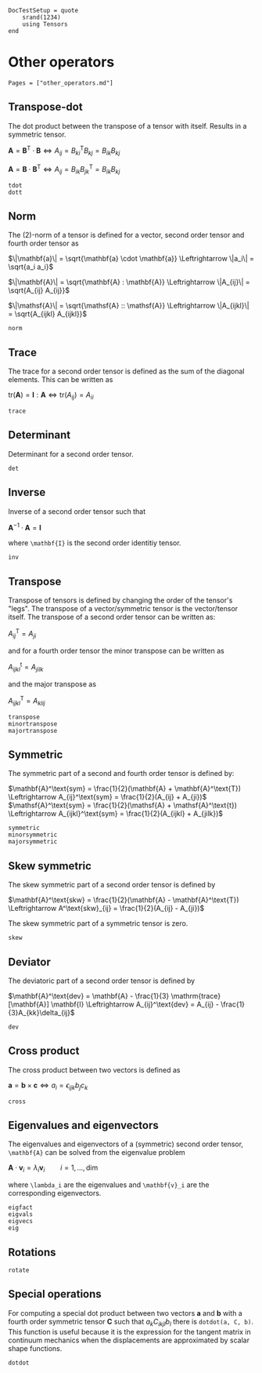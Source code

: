 ```@meta
DocTestSetup = quote
    srand(1234)
    using Tensors
end
```

# Other operators

```@index
Pages = ["other_operators.md"]
```

## Transpose-dot
The dot product between the transpose of a tensor with itself. Results in a symmetric tensor.

$\mathbf{A} = \mathbf{B}^\text{T} \cdot \mathbf{B} \Leftrightarrow A_{ij} = B_{ki}^\text{T} B_{kj} = B_{ik} B_{kj}$

$\mathbf{A} = \mathbf{B} \cdot \mathbf{B}^\text{T} \Leftrightarrow A_{ij} = B_{ik} B_{jk}^\text{T} = B_{ik} B_{kj}$

```@docs
tdot
dott
```

## Norm

The (2)-norm of a tensor is defined for a vector, second order tensor and fourth order tensor as

$\|\mathbf{a}\| = \sqrt{\mathbf{a} \cdot \mathbf{a}} \Leftrightarrow \|a_i\| = \sqrt{a_i a_i}$

$\|\mathbf{A}\| = \sqrt{\mathbf{A} : \mathbf{A}} \Leftrightarrow \|A_{ij}\| = \sqrt{A_{ij} A_{ij}}$

$\|\mathsf{A}\| = \sqrt{\mathsf{A} :: \mathsf{A}} \Leftrightarrow \|A_{ijkl}\| = \sqrt{A_{ijkl} A_{ijkl}}$

```@docs
norm
```

## Trace

The trace for a second order tensor is defined as the sum of the diagonal elements. This can be written as

$\text{tr}(\mathbf{A}) = \mathbf{I} : \mathbf{A} \Leftrightarrow \text{tr}(A_{ij}) = A_{ii}$

```@docs
trace
```

## Determinant

Determinant for a second order tensor.

```@docs
det
```

## Inverse

Inverse of a second order tensor such that

$\mathbf{A}^{-1} \cdot \mathbf{A} = \mathbf{I}$

where ``\mathbf{I}`` is the second order identitiy tensor.

```@docs
inv
```

## Transpose

Transpose of tensors is defined by changing the order of the tensor's "legs". The transpose of a vector/symmetric tensor is the vector/tensor itself. The transpose of a second order tensor can be written as:

$A_{ij}^\text{T} = A_{ji}$

and for a fourth order tensor the minor transpose can be written as

$A_{ijkl}^\text{t} = A_{jilk}$

and the major transpose as

$A_{ijkl}^\text{T} = A_{klij}$

```@docs
transpose
minortranspose
majortranspose
```

## Symmetric

The symmetric part of a second and fourth order tensor is defined by:

$\mathbf{A}^\text{sym} = \frac{1}{2}(\mathbf{A} + \mathbf{A}^\text{T}) \Leftrightarrow A_{ij}^\text{sym} = \frac{1}{2}(A_{ij} + A_{ji})$
$\mathsf{A}^\text{sym} = \frac{1}{2}(\mathsf{A} + \mathsf{A}^\text{t}) \Leftrightarrow A_{ijkl}^\text{sym} = \frac{1}{2}(A_{ijkl} + A_{jilk})$

```@docs
symmetric
minorsymmetric
majorsymmetric
```

## Skew symmetric

The skew symmetric part of a second order tensor is defined by

$\mathbf{A}^\text{skw} = \frac{1}{2}(\mathbf{A} - \mathbf{A}^\text{T}) \Leftrightarrow A^\text{skw}_{ij} = \frac{1}{2}(A_{ij} - A_{ji})$

The skew symmetric part of a symmetric tensor is zero.

```@docs
skew
```

## Deviator

The deviatoric part of a second order tensor is defined by

$\mathbf{A}^\text{dev} = \mathbf{A} - \frac{1}{3} \mathrm{trace}[\mathbf{A}] \mathbf{I} \Leftrightarrow A_{ij}^\text{dev} = A_{ij} - \frac{1}{3}A_{kk}\delta_{ij}$

```@docs
dev
```

## Cross product

The cross product between two vectors is defined as

$\mathbf{a} = \mathbf{b} \times \mathbf{c} \Leftrightarrow a_i = \epsilon_{ijk} b_j c_k$

```@docs
cross
```

## Eigenvalues and eigenvectors

The eigenvalues and eigenvectors of a (symmetric) second order tensor, ``\mathbf{A}`` can be solved from the eigenvalue problem

$\mathbf{A} \cdot \mathbf{v}_i = \lambda_i \mathbf{v}_i \qquad i = 1, \dots, \text{dim}$

where ``\lambda_i`` are the eigenvalues and ``\mathbf{v}_i`` are the corresponding eigenvectors.

```@docs
eigfact
eigvals
eigvecs
eig
```

## Rotations

```@docs
rotate
```

## Special operations

For computing a special dot product between two vectors $\mathbf{a}$ and $\mathbf{b}$ with a fourth order symmetric tensor $\mathbf{C}$ such that $a_k C_{ikjl} b_l$ there is `dotdot(a, C, b)`. This function is useful because it is the expression for the tangent matrix in continuum mechanics when the displacements are approximated by scalar shape functions.

```@docs
dotdot
```
